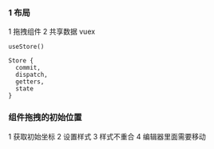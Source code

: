 ### 1 布局
1 拖拽组件
2 共享数据 vuex
```
useStore()

Store {
  commit,
  dispatch,
  getters,
  state
}
```
### 组件拖拽的初始位置
1 获取初始坐标
2 设置样式
3 样式不重合
4 编辑器里面需要移动
